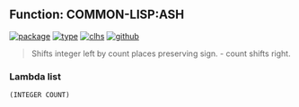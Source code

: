## Function: COMMON-LISP:ASH
[![package](https://img.shields.io/badge/Package-COMMON--LISP-5f9ea0.svg?style=social&colorA=999999)](../) [![type](https://img.shields.io/badge/Type-Function-5f9ea0.svg?style=social&colorA=999999)](../#function) [![clhs](https://img.shields.io/badge/CLHS-ASH-5f9ea0.svg?style=social&colorA=999999)](http://www.lispworks.com/documentation/HyperSpec/Body/f_ash.htm) [![github](https://img.shields.io/badge/GitHub-View_the_source-5f9ea0.svg?style=social&colorA=999999&logo=github)](https://github.com/sbcl/sbcl/blob/master/src/code/numbers.lisp/) 

> Shifts integer left by count places preserving sign. - count shifts right.

### Lambda list
```
(INTEGER COUNT)
```
